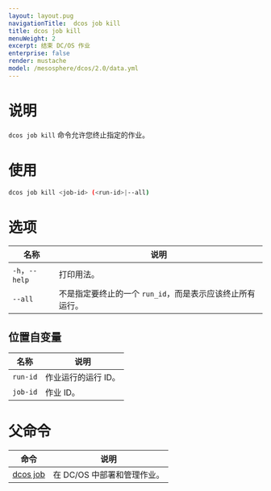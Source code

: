 ```yaml
---
layout: layout.pug
navigationTitle:  dcos job kill
title: dcos job kill
menuWeight: 2
excerpt: 结束 DC/OS 作业
enterprise: false
render: mustache
model: /mesosphere/dcos/2.0/data.yml
---
```



# 说明
`dcos job kill` 命令允许您终止指定的作业。

# 使用

```bash
dcos job kill <job-id> (<run-id>|--all)
```

# 选项

| 名称 | 说明 |
|---------|-------------|
|`-h`，`--help` | 打印用法。 |
| `--all` | 不是指定要终止的一个 `run_id`，而是表示应该终止所有运行。|


## 位置自变量

| 名称 | 说明 |
|---------|-------------|
| `run-id` | 作业运行的运行 ID。 |
| `job-id` | 作业 ID。 |


# 父命令

| 命令 | 说明 |
|---------|-------------|
|  [dcos job](/mesosphere/dcos/cn/2.0/cli/command-reference/dcos-job/)  | 在 DC/OS 中部署和管理作业。|
